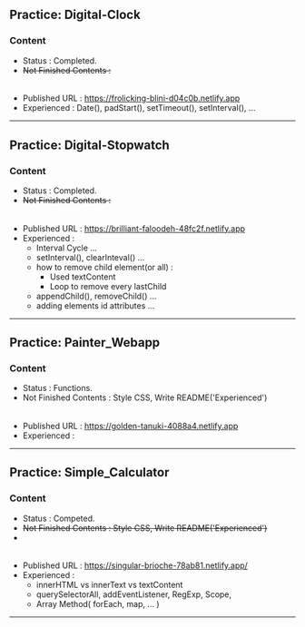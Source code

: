 ## Practice: Digital-Clock

### Content

- Status : Completed.
- ~~Not Finished Contents :~~

######

- Published URL : https://frolicking-blini-d04c0b.netlify.app
- Experienced : Date(), padStart(), setTimeout(), setInterval(), ...

---

## Practice: Digital-Stopwatch

### Content

- Status : Completed.
- ~~Not Finished Contents :~~

######

- Published URL : https://brilliant-faloodeh-48fc2f.netlify.app
- Experienced :
  - Interval Cycle ...
  - setInterval(), clearInteval() ...
  - how to remove child element(or all) :
    - Used textContent
    - Loop to remove every lastChild
  - appendChild(), removeChild() ...
  - adding elements id attributes ...

---

## Practice: Painter_Webapp

### Content

- Status : Functions.
- Not Finished Contents : Style CSS, Write README('Experienced')

######

- Published URL : https://golden-tanuki-4088a4.netlify.app
- Experienced :

---

## Practice: Simple_Calculator

### Content

- Status : Competed.
- ~~Not Finished Contents : Style CSS, Write README('Experienced')~~
-

######

- Published URL : https://singular-brioche-78ab81.netlify.app/
- Experienced :
  - innerHTML vs innerText vs textContent
  - querySelectorAll, addEventListener, RegExp, Scope,
  - Array Method( forEach, map, ... )

---
